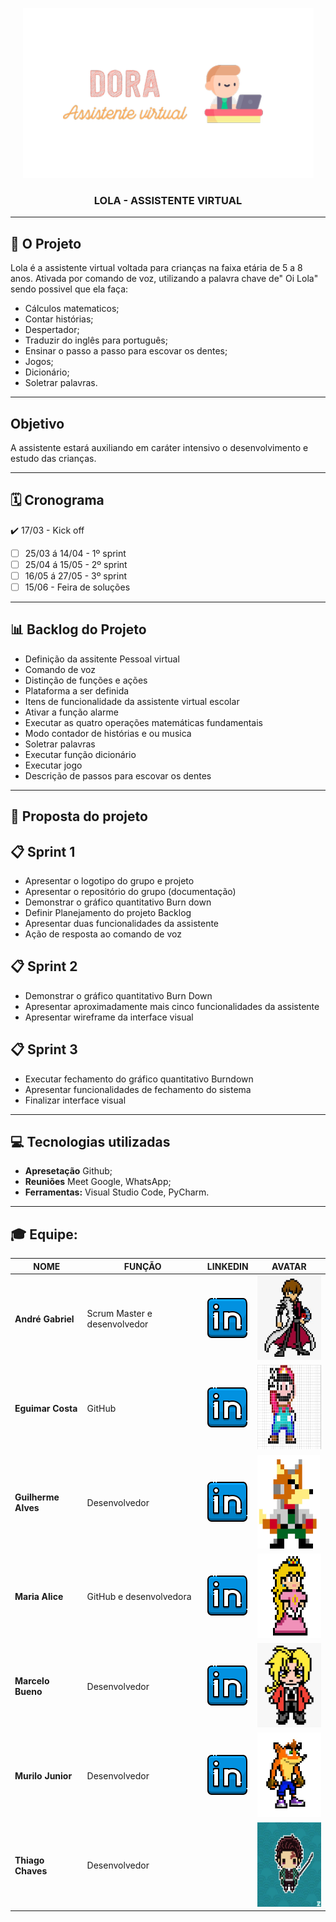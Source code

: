 <p align="center">
      <img src="/IMAGENS/dora logo.PNG">
      <h3 align="center"> LOLA - ASSISTENTE VIRTUAL </h1>
<p align="center">
<hr>

## 💼 **O Projeto**
Lola é a assistente virtual voltada para crianças na faixa etária de 5 a 8 anos.
Ativada por comando de voz, utilizando a palavra chave de" Oi Lola" sendo possivel que ela faça:
- Cálculos matematicos; 
- Contar histórias;
- Despertador;
- Traduzir do inglês para português;
- Ensinar o passo a passo para escovar os dentes;
- Jogos;
- Dicionário;
- Soletrar palavras.

<hr>

## **Objetivo**

A assistente estará auxiliando em caráter intensivo o desenvolvimento e estudo das crianças.

<Hr>

    
 ## 🗓️ **Cronograma**
</h2>    

:heavy_check_mark: 17/03 - Kick off
- [ ] 25/03 á 14/04 - 1º sprint
- [ ] 25/04 á 15/05 - 2º sprint
- [ ] 16/05 á 27/05 - 3º sprint
- [ ] 15/06 - Feira de soluções
<hr>

## 📊 **Backlog do Projeto**

 - Definição da assitente Pessoal virtual
 - Comando de voz 
 - Distinção de funções e ações
 - Plataforma a ser definida
 - Itens de funcionalidade da assistente virtual escolar
 - Ativar a função alarme
 - Executar as quatro operações matemáticas fundamentais
 - Modo contador de histórias e ou musica
 - Soletrar palavras
 - Executar função dicionário
 - Executar jogo
 - Descrição de passos para escovar os dentes  
 <hr>

 ## 📑 **Proposta do projeto**

 ## 📋 Sprint 1
 
 - Apresentar o logotipo do grupo e projeto
 - Apresentar o repositório do grupo (documentação)
 - Demonstrar o gráfico quantitativo Burn down
 - Definir Planejamento do projeto Backlog
 - Apresentar duas funcionalidades da assistente
 - Ação de resposta ao comando de voz


## 📋 Sprint 2

- Demonstrar o gráfico quantitativo Burn Down
- Apresentar aproximadamente mais cinco funcionalidades da assistente
- Apresentar wireframe da interface visual


## 📋 Sprint 3

- Executar fechamento do gráfico quantitativo Burndown
- Apresentar funcionalidades de fechamento do sistema
- Finalizar interface visual
<hr>

## 💻 **Tecnologias utilizadas**
* **Apresetação** Github;
* **Reuniões** Meet Google, WhatsApp;
* **Ferramentas:** Visual Studio Code, PyCharm.
<hr>

## 🎓 **Equipe:**
|NOME|FUNÇÃO|LINKEDIN|AVATAR|
| ---------- |---------- |---------- |----------|
|**André Gabriel**| Scrum Master e desenvolvedor| <a href="https://www.linkedin.com/in/andr%C3%A9-gabriel-ferreira-89441382/" target="_blank"><img src="IMAGENS/iconlinkedin.png" target="_blank"></a>|<img src="/IMAGENS/andre.jpeg" width="120" height="135" />|
|**Eguimar Costa**| GitHub| <a href="https://www.linkedin.com/in/eguimar-costa-03a175214/" target="_blank"><img src="IMAGENS/iconlinkedin.png" target="_blank"></a>|<img src="/IMAGENS/eguimar.jpeg" width="120" height="135" />|
|**Guilherme Alves**| Desenvolvedor|<a href="https://www.linkedin.com/mwlite/in/guilherme-alves-163783156" target="_blank"><img src="IMAGENS/iconlinkedin.png" target="_blank"></a> | <img src="IMAGENS/imagem guilherme.jpeg" width="100" height="150"  />|
|**Maria Alice**| GitHub e desenvolvedora|  <a href="https://www.linkedin.com/in/maria-alice-oliveira-336273215" target="_blank"><img src="IMAGENS/iconlinkedin.png" target="_blank"></a>|<img src="/IMAGENS/alice.jpeg" width="120" height="135" />|
|**Marcelo Bueno**| Desenvolvedor| <a href="https://www.linkedin.com/in/marcelo-silva-07081999" target="_blank"><img src="IMAGENS/iconlinkedin.png" target="_blank"></a>|<img src="/IMAGENS/marcelo.jpeg" width="120" height="135"/>|
|**Murilo Junior**| Desenvolvedor| <a href="https://www.linkedin.com/in/murilo-jos%C3%A9-de-brito-junior-32403b157" target="_blank"><img src="IMAGENS/iconlinkedin.png" target="_blank"></a>|<img src="/IMAGENS/murilo.jpeg" width="120" height="135"/>|
|**Thiago Chaves**| Desenvolvedor| |<img src="/IMAGENS/thiago.jpeg" width="120" height="135" />|


